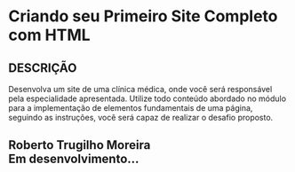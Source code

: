 # Criando seu Primeiro Site Completo com HTML

## DESCRIÇÃO

Desenvolva um site de uma clínica médica, onde você será responsável pela especialidade apresentada. Utilize todo conteúdo abordado no módulo para a implementação de elementos fundamentais de uma página, seguindo as instruções, você será capaz de realizar o desafio proposto.

## Roberto Trugilho Moreira<br>Em desenvolvimento...
